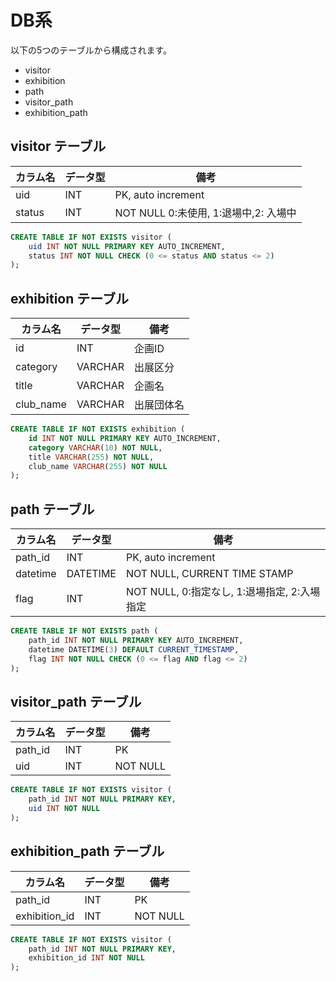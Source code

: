 # DB系

以下の5つのテーブルから構成されます。

- visitor
- exhibition
- path
- visitor_path
- exhibition_path

## visitor テーブル

| カラム名 | データ型 | 備考 |
| --- | --- | --- |
| uid | INT | PK, auto increment |
| status | INT | NOT NULL 0:未使用, 1:退場中,2: 入場中 |

```sql
CREATE TABLE IF NOT EXISTS visitor (
    uid INT NOT NULL PRIMARY KEY AUTO_INCREMENT,
    status INT NOT NULL CHECK (0 <= status AND status <= 2)
);
```

## exhibition テーブル

| カラム名 | データ型 | 備考 |
| --- | --- | --- |
| id | INT | 企画ID |
| category | VARCHAR | 出展区分 |
| title | VARCHAR | 企画名 |
| club_name | VARCHAR | 出展団体名 |

```sql
CREATE TABLE IF NOT EXISTS exhibition (
    id INT NOT NULL PRIMARY KEY AUTO_INCREMENT,
    category VARCHAR(10) NOT NULL,
    title VARCHAR(255) NOT NULL,
    club_name VARCHAR(255) NOT NULL
);
```

## path テーブル

| カラム名 | データ型 | 備考 |
| --- | --- | --- |
| path_id | INT | PK, auto increment |
| datetime | DATETIME | NOT NULL, CURRENT TIME STAMP |
| flag | INT | NOT NULL, 0:指定なし, 1:退場指定, 2:入場指定 |

```sql
CREATE TABLE IF NOT EXISTS path (
    path_id INT NOT NULL PRIMARY KEY AUTO_INCREMENT,
    datetime DATETIME(3) DEFAULT CURRENT_TIMESTAMP,
    flag INT NOT NULL CHECK (0 <= flag AND flag <= 2)
);
```

## visitor_path テーブル

| カラム名 | データ型 | 備考 |
| --- | --- | --- |
| path_id | INT | PK |
| uid | INT | NOT NULL |

```sql
CREATE TABLE IF NOT EXISTS visitor (
    path_id INT NOT NULL PRIMARY KEY,
    uid INT NOT NULL
);
```

## exhibition_path テーブル

| カラム名 | データ型 | 備考 |
| --- | --- | --- |
| path_id | INT | PK |
| exhibition_id | INT | NOT NULL |

```sql
CREATE TABLE IF NOT EXISTS visitor (
    path_id INT NOT NULL PRIMARY KEY,
    exhibition_id INT NOT NULL
);
```
